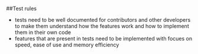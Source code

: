 ##Test rules
- tests need to be well documented for contributors and other developers to make them understand how the features work and how to implement them in their own code
- features that are present in tests need to be implemented with focues on speed, ease of use and memory efficiency
